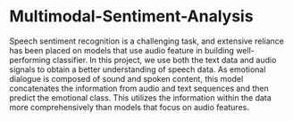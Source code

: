 # Multimodal-Sentiment-Analysis
Speech sentiment recognition is a challenging task, and extensive reliance has been placed on models that use audio feature in building well-performing classifier. In this project, we use both the text data and audio signals to obtain a better understanding of speech data. As emotional dialogue is composed of sound and spoken content, this model concatenates the information from audio and text sequences and then predict the emotional class. This utilizes the information within the data more comprehensively than models that focus on audio features.
